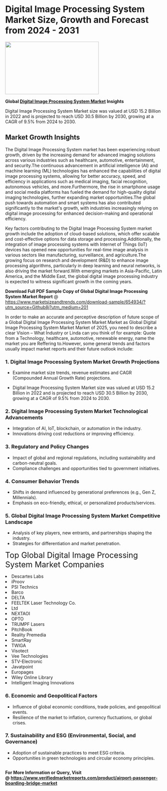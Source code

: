 <H1>Digital Image Processing System Market Size, Growth and Forecast from 2024 - 2031</H1><img class="aligncenter size-medium wp-image-584254" src="https://thirdeyenews.in/wp-content/uploads/2024/09/Global-Market-Research-300x168.jpeg" alt="" width="300" height="168" /><p><strong>Global&nbsp;<a href="https://www.marketsizeandtrends.com/download-sample/654934/?utm_source=Github8j?utm_medium=201">Digital Image Processing System Market</a> Insights</strong></p><p>Digital Image Processing System Market size was valued at USD 15.2 Billion in 2022 and is projected to reach USD 30.5 Billion by 2030, growing at a CAGR of 9.5% from 2024 to 2030.</p><p><h2>Market Growth Insights</h2> <p>The Digital Image Processing System market has been experiencing robust growth, driven by the increasing demand for advanced imaging solutions across various industries such as healthcare, automotive, entertainment, and security.The continuous advancement in artificial intelligence (AI) and machine learning (ML) technologies has enhanced the capabilities of digital image processing systems, allowing for better accuracy, speed, and efficiency in applications such as medical imaging, facial recognition, autonomous vehicles, and more.Furthermore, the rise in smartphone usage and social media platforms has fueled the demand for high-quality digital imaging technologies, further expanding market opportunities.The global push towards automation and smart systems has also contributed significantly to the market's growth, with industries increasingly relying on digital image processing for enhanced decision-making and operational efficiency.</p> <p>Key factors contributing to the Digital Image Processing System market growth include the adoption of cloud-based solutions, which offer scalable and cost-effective options for data storage and processing.Additionally, the integration of image processing systems with Internet of Things (IoT) devices has opened new opportunities for real-time image analysis in various sectors like manufacturing, surveillance, and agriculture.The growing focus on research and development (R&D) to enhance image processing algorithms, particularly in deep learning and neural networks, is also driving the market forward.With emerging markets in Asia-Pacific, Latin America, and the Middle East, the global digital image processing industry is expected to witness significant growth in the coming years.</p> <p><span class=""><strong>Download Full PDF Sample Copy of Global Digital Image Processing System Market Report</strong> @ <a href="https://www.marketsizeandtrends.com/download-sample/654934/?utm_source=Github8j?utm_medium=201" target="_blank">https://www.marketsizeandtrends.com/download-sample/654934/?utm_source=Github8j?utm_medium=201</a></span></p><p>In order to make an accurate and perceptive description of future scope of a Global&nbsp;Digital Image Processing System Market Market as Global&nbsp;Digital Image Processing System Market Market of 2025, you need to describe a clear Vision &ndash; What Industry or Linda can you think of for example: Quote from a Technology, healthcare, automotive, renewable energy, name the market you are Reffering to.However, some general trends and factors usually impact market reports and their future outlook include:</p><h3>1.&nbsp;<strong>Digital Image Processing System Market Growth Projections</strong></h3><ul><li>Examine market size trends, revenue estimates and CAGR (Compounded Annual Growth Rate) projections.</li><li><p>Digital Image Processing System Market size was valued at USD 15.2 Billion in 2022 and is projected to reach USD 30.5 Billion by 2030, growing at a CAGR of 9.5% from 2024 to 2030.</p></li></ul><h3>2.&nbsp;<strong>Digital Image Processing System Market Technological Advancements</strong></h3><ul><li>Integration of AI, IoT, blockchain, or automation in the industry.</li><li>Innovations driving cost reductions or improving efficiency.</li></ul><h3>3.&nbsp;<strong>Regulatory and Policy Changes</strong></h3><ul><li>Impact of global and regional regulations, including sustainability and carbon-neutral goals.</li><li>Compliance challenges and opportunities tied to government initiatives.</li></ul><h3>4.&nbsp;<strong>Consumer Behavior Trends</strong></h3><ul><li>Shifts in demand influenced by generational preferences (e.g., Gen Z, Millennials).</li><li>Emphasis on eco-friendly, ethical, or personalized products/services.</li></ul><h3>5.&nbsp;<strong>Global Digital Image Processing System Market Competitive Landscape</strong></h3><ul><li>Analysis of key players, new entrants, and partnerships shaping the industry.</li><li>Strategies for differentiation and market penetration.</li></ul><p data-pm-slice="1 1 []"><span style="color: inherit; font-family: inherit; font-size: 25px;">Top Global Digital Image Processing System Market Companies</span></p><div class="" data-test-id=""><p><li>Descartes Labs</li><li> iProov</li><li> PSI Technics</li><li> Barco</li><li> DELTA</li><li> FEELTEK Laser Technology Co.</li><li>Ltd</li><li> NEXTAOI</li><li> OPTO</li><li> TRUMPF Lasers</li><li> PitchBook</li><li> Reality Premedia</li><li> SmartRay</li><li> TWIGA</li><li> Visotect</li><li> Vee Technologies</li><li> STV-Electronic</li><li> Javatpoint</li><li> Europages</li><li> Wiley Online Library</li><li> Intelligent Imaging Innovations</li></p></div><h3>6.&nbsp;<strong>Economic and Geopolitical Factors</strong></h3><ul><li>Influence of global economic conditions, trade policies, and geopolitical events.</li><li>Resilience of the market to inflation, currency fluctuations, or global crises.</li></ul><h3>7.&nbsp;<strong>Sustainability and ESG (Environmental, Social, and Governance)</strong></h3><ul><li>Adoption of sustainable practices to meet ESG criteria.</li><li>Opportunities in green technologies and circular economy principles.</li></ul><h2><strong style="font-size: 14px;">For More Information or Query, Visit @&nbsp;</strong><a style="background-color: #ffffff; font-size: 14px;" href="https://www.marketsizeandtrends.com/report/digital-image-processing-system-market/" target="_blank">https://www.verifiedmarketreports.com/product/airport-passenger-boarding-bridge-market</a></h2>